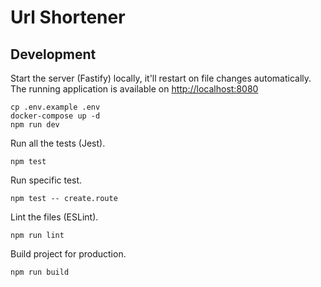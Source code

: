 # Url Shortener

## Development

Start the server (Fastify) locally, it'll restart on file changes automatically.
The running application is available on [http://localhost:8080](http://localhost:8080)

```shell
cp .env.example .env
docker-compose up -d
npm run dev
```

Run all the tests (Jest).

```shell
npm test
```

Run specific test.

```shell
npm test -- create.route
```

Lint the files (ESLint).

```shell
npm run lint
```

Build project for production.

```shell
npm run build
```
